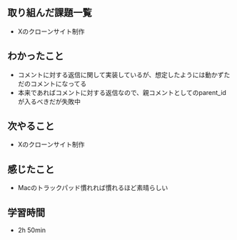 ## 取り組んだ課題一覧
- Xのクローンサイト制作
## わかったこと
- コメントに対する返信に関して実装しているが、想定したようには動かずただのコメントになってる
- 本来であればコメントに対する返信なので、親コメントとしてのparent_idが入るべきだが失敗中
## 次やること
- Xのクローンサイト制作
## 感じたこと
- Macのトラックパッド慣れれば慣れるほど素晴らしい
## 学習時間
- 2h 50min